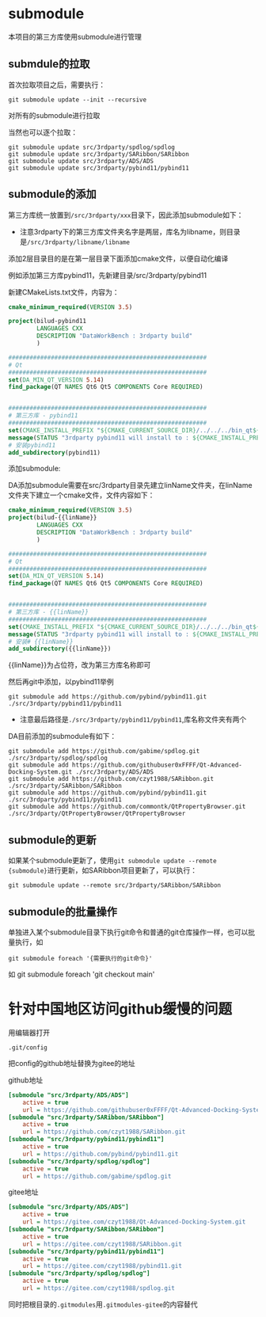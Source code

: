 # submodule

本项目的第三方库使用submodule进行管理

## submdule的拉取

首次拉取项目之后，需要执行：

```shell
git submodule update --init --recursive
```

对所有的submodule进行拉取

当然也可以逐个拉取：

```shell
git submodule update src/3rdparty/spdlog/spdlog
git submodule update src/3rdparty/SARibbon/SARibbon
git submodule update src/3rdparty/ADS/ADS
git submodule update src/3rdparty/pybind11/pybind11
```

## submodule的添加

第三方库统一放置到`/src/3rdparty/xxx`目录下，因此添加submodule如下：

- 注意3rdparty下的第三方库文件夹名字是两层，库名为libname，则目录是`/src/3rdparty/libname/libname`

添加2层目录目的是在第一层目录下面添加cmake文件，以便自动化编译

例如添加第三方库pybind11，先新建目录/src/3rdparty/pybind11

新建CMakeLists.txt文件，内容为：

```cmake
cmake_minimum_required(VERSION 3.5)

project(bilud-pybind11
        LANGUAGES CXX
        DESCRIPTION "DataWorkBench : 3rdparty build"
        )

########################################################
# Qt
########################################################
set(DA_MIN_QT_VERSION 5.14)
find_package(QT NAMES Qt6 Qt5 COMPONENTS Core REQUIRED)


########################################################
# 第三方库 - pybind11
########################################################
set(CMAKE_INSTALL_PREFIX "${CMAKE_CURRENT_SOURCE_DIR}/../../../bin_qt${QT_VERSION}/build_3rdparty_lib/pybind11")
message(STATUS "3rdparty pybind11 will install to : ${CMAKE_INSTALL_PREFIX}")
# 安装pybind11
add_subdirectory(pybind11)
```

添加submodule:

DA添加submodule需要在src/3rdparty目录先建立linName文件夹，在linName文件夹下建立一个cmake文件，文件内容如下：

```cmake
cmake_minimum_required(VERSION 3.5)
project(bilud-{{linName}}
        LANGUAGES CXX
        DESCRIPTION "DataWorkBench : 3rdparty build"
        )

########################################################
# Qt
########################################################
set(DA_MIN_QT_VERSION 5.14)
find_package(QT NAMES Qt6 Qt5 COMPONENTS Core REQUIRED)


########################################################
# 第三方库 - {{linName}}
########################################################
set(CMAKE_INSTALL_PREFIX "${CMAKE_CURRENT_SOURCE_DIR}/../../../bin_qt${QT_VERSION}/build_3rdparty_lib/{{linName}}")
message(STATUS "3rdparty pybind11 will install to : ${CMAKE_INSTALL_PREFIX}")
# 安装# {{linName}}
add_subdirectory({{linName}})
```

{{linName}}为占位符，改为第三方库名称即可

然后再git中添加，以pybind11举例

`git submodule add https://github.com/pybind/pybind11.git ./src/3rdparty/pybind11/pybind11`

- 注意最后路径是`./src/3rdparty/pybind11/pybind11`,库名称文件夹有两个

DA目前添加的submodule有如下：

```shell
git submodule add https://github.com/gabime/spdlog.git ./src/3rdparty/spdlog/spdlog
git submodule add https://github.com/githubuser0xFFFF/Qt-Advanced-Docking-System.git ./src/3rdparty/ADS/ADS
git submodule add https://github.com/czyt1988/SARibbon.git ./src/3rdparty/SARibbon/SARibbon
git submodule add https://github.com/pybind/pybind11.git ./src/3rdparty/pybind11/pybind11
git submodule add https://github.com/commontk/QtPropertyBrowser.git ./src/3rdparty/QtPropertyBrowser/QtPropertyBrowser
```


## submodule的更新

如果某个submodule更新了，使用`git submodule update --remote {submodule}`进行更新，如SARibbon项目更新了，可以执行：

```shell
git submodule update --remote src/3rdparty/SARibbon/SARibbon
```

## submodule的批量操作

单独进入某个submodule目录下执行git命令和普通的git仓库操作一样，也可以批量执行，如

`git submodule foreach '{需要执行的git命令}'`

如 git submodule foreach 'git checkout main'

# 针对中国地区访问github缓慢的问题

用编辑器打开

```
.git/config
```

把config的github地址替换为gitee的地址

github地址

```ini
[submodule "src/3rdparty/ADS/ADS"]
	active = true
	url = https://github.com/githubuser0xFFFF/Qt-Advanced-Docking-System.git
[submodule "src/3rdparty/SARibbon/SARibbon"]
	active = true
	url = https://github.com/czyt1988/SARibbon.git
[submodule "src/3rdparty/pybind11/pybind11"]
	active = true
	url = https://github.com/pybind/pybind11.git
[submodule "src/3rdparty/spdlog/spdlog"]
	active = true
	url = https://github.com/gabime/spdlog.git
```

gitee地址

```ini
[submodule "src/3rdparty/ADS/ADS"]
	active = true
	url = https://gitee.com/czyt1988/Qt-Advanced-Docking-System.git
[submodule "src/3rdparty/SARibbon/SARibbon"]
	active = true
	url = https://gitee.com/czyt1988/SARibbon.git
[submodule "src/3rdparty/pybind11/pybind11"]
	active = true
	url = https://gitee.com/czyt1988/pybind11.git
[submodule "src/3rdparty/spdlog/spdlog"]
	active = true
	url = https://gitee.com/czyt1988/spdlog.git
```

同时把根目录的`.gitmodules`用`.gitmodules-gitee`的内容替代